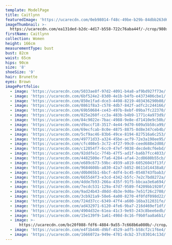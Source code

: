 ```yaml
---
template: ModelPage
title: Caitlynn
featuredImage: 'https://ucarecdn.com/0eb98014-f48c-49be-b29b-84dbb263d61f/'
imageThumbnail: >-
  https://ucarecdn.com/ea131ded-b2dc-4d17-b558-722c76aba44f/-/crop/980x1217/419,64/-/preview/
firstName: Caitlynn
collection: Women
height: 166cm
measurementType: bust
bust: 82cm
waist: 65cm
hips: 90cm
size: '8'
shoeSize: '9'
hair: Brunette
eyes: Brown
imagePortfolio:
  - image: 'https://ucarecdn.com/5033ae8f-97d2-4091-b4a8-af9bd927f73e/'
  - image: 'https://ucarecdn.com/6bf524e2-83d0-4e1b-b4fb-e4373406cbe1/'
  - image: 'https://ucarecdn.com/850e1fad-dce3-4498-8219-403436290b08/'
  - image: 'https://ucarecdn.com/0861f8a3-c578-4db7-842f-adfc2c244166/'
  - image: 'https://ucarecdn.com/69b50684-ce43-497b-8ebf-09ba7fc22370/'
  - image: 'https://ucarecdn.com/025e260f-cc3a-483b-b4b9-1771c4a973d9/'
  - image: 'https://ucarecdn.com/84c9022e-7bac-4988-9e8e-d71410e9c50b/'
  - image: 'https://ucarecdn.com/d9accf18-3517-4e44-9d70-609a5b58ca99/'
  - image: 'https://ucarecdn.com/69ecfcab-8c0e-4875-8875-8d8e347ceb4b/'
  - image: 'https://ucarecdn.com/5cf9ac46-83b6-49ce-8194-827516a6c253/'
  - image: 'https://ucarecdn.com/49771d33-a324-45be-acf9-72e3a198ee95/'
  - image: 'https://ucarecdn.com/cfc408e5-3c72-4f27-99c0-ceed688e2d08/'
  - image: 'https://ucarecdn.com/c12054f7-6cc9-47ef-9038-decde8cf6ebd/'
  - image: 'https://ucarecdn.com/92ddfe1c-7f4b-47f5-ad1f-ba6b7fcc4033/'
  - image: 'https://ucarecdn.com/4482500e-f7a6-4284-afa4-2cd8680b55cb/'
  - image: 'https://ucarecdn.com/e689c673-59bc-4939-a819-60526043f13f/'
  - image: 'https://ucarecdn.com/9684608b-a830-42a7-b852-8611d14438a8/'
  - image: 'https://ucarecdn.com/d0b065b1-6bcf-4df4-bc45-0548743fbab3/'
  - image: 'https://ucarecdn.com/6655d4f3-e3cd-4342-b5fc-7e2c7bd8272a/'
  - image: 'https://ucarecdn.com/4dde7b93-266a-435f-91f5-bbcaa3e6a694/'
  - image: 'https://ucarecdn.com/7ecdc531-129a-47d7-9589-f4209bb1920f/'
  - image: 'https://ucarecdn.com/9ad24b43-d0dd-4b3e-9d0a-7e51f26c2708/'
  - image: 'https://ucarecdn.com/3cb921a9-58e6-4a00-8270-4f0fdf098d22/'
  - image: 'https://ucarecdn.com/724d37cc-6349-47f4-a600-16ba312031fe/'
  - image: 'https://ucarecdn.com/ad432971-6120-4fe6-9ba7-216d469ef1df/'
  - image: 'https://ucarecdn.com/4904d32e-61ea-41c3-9e93-243c8bee6edb/'
  - image: 'https://ucarecdn.com/15e139f9-1a61-498d-8c16-f9b0faa8a6b1/'
  - image: >-
      https://ucarecdn.com/bc20f088-fdf6-4884-9a55-7c668b6a080b/-/crop/889x300/0,0/-/preview/
  - image: 'https://ucarecdn.com/e4f1b446-d9bf-4529-adf5-b58cf2c1f6e4/'
  - image: 'https://ucarecdn.com/1666072a-949e-4781-8cb2-37c03014c13d/'
---
```



